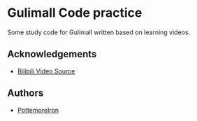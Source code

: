 
# Gulimall Code practice

Some study code for Gulimall written based on learning videos.


## Acknowledgements

 - [Bilibili Video Source](https://www.bilibili.com/video/BV1np4y1C7Yf?spm_id_from=333.788.videopod.episodes&vd_source=7c03235039779fa60ae7f00352d1f733)


## Authors

- [PottemoreIron](https://github.com/PottermoreIron)

